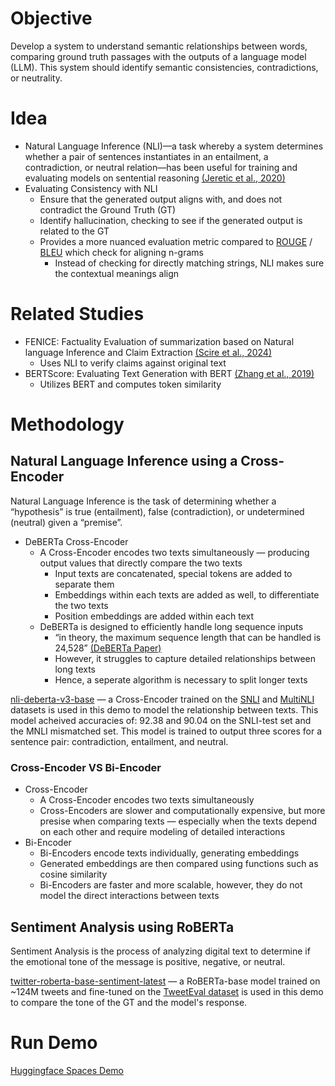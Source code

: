 # Objective
Develop a system to understand semantic relationships between words, comparing ground truth passages with the outputs of a language model (LLM). This system should identify semantic consistencies, contradictions, or neutrality.

# Idea
+ Natural Language Inference (NLI)—a task whereby a system determines whether a pair of sentences instantiates in an entailment, a contradiction, or neutral relation—has been useful for training and evaluating models on sentential reasoning [(Jeretic et al., 2020)](https://ai.meta.com/research/publications/are-natural-language-inference-models-imppressive-learning-implicature-and-presupposition/)
+ Evaluating Consistency with NLI
    + Ensure that the generated output aligns with, and does not contradict the Ground Truth (GT)
    + Identify hallucination, checking to see if the generated output is related to the GT
    + Provides a more nuanced evaluation metric compared to [ROUGE](https://huggingface.co/spaces/evaluate-metric/rouge) / [BLEU](https://huggingface.co/spaces/evaluate-metric/bleu) which check for aligning n-grams
        + Instead of checking for directly matching strings, NLI makes sure the contextual meanings align

# Related Studies
+ FENICE: Factuality Evaluation of summarization based on Natural language Inference and Claim Extraction [(Scire et al., 2024)](https://arxiv.org/html/2403.02270v1)
    + Uses NLI to verify claims against original text
+ BERTScore: Evaluating Text Generation with BERT [(Zhang et al., 2019)](https://arxiv.org/abs/1904.09675)
    + Utilizes BERT and computes token similarity

# Methodology

## Natural Language Inference using a Cross-Encoder
Natural Language Inference is the task of determining whether a “hypothesis” is true (entailment), false (contradiction), or undetermined (neutral) given a “premise”.
+ DeBERTa Cross-Encoder
    + A Cross-Encoder encodes two texts simultaneously — producing output values that directly compare the two texts
        + Input texts are concatenated, special tokens are added to separate them
        + Embeddings within each texts are added as well, to differentiate the two texts
        + Position embeddings are added within each text
    + DeBERTa is designed to efficiently handle long sequence inputs
        + “in theory, the maximum sequence length that can be handled is 24,528” [(DeBERTa Paper)](https://arxiv.org/pdf/2006.03654)
        + However, it struggles to capture detailed relationships between long texts
        + Hence, a seperate algorithm is necessary to split longer texts

[nli-deberta-v3-base](https://huggingface.co/cross-encoder/nli-deberta-v3-base) — a Cross-Encoder trained on the [SNLI](https://nlp.stanford.edu/projects/snli/) and [MultiNLI](https://cims.nyu.edu/~sbowman/multinli/) datasets is used in this demo to model the relationship between texts. This model acheived accuracies of: 92.38 and 90.04 on the SNLI-test set and the MNLI mismatched set. This model is trained to output three scores for a sentence pair: contradiction, entailment, and neutral.


### Cross-Encoder VS Bi-Encoder
+ Cross-Encoder
    + A Cross-Encoder encodes two texts simultaneously
    + Cross-Encoders are slower and computationally expensive, but more presise when comparing texts — especially when the texts depend on each other and require modeling of detailed interactions
+ Bi-Encoder
    + Bi-Encoders encode texts individually, generating embeddings
    + Generated embeddings are then compared using functions such as cosine similarity
    + Bi-Encoders are faster and more scalable, however, they do not model the direct interactions between texts

## Sentiment Analysis using RoBERTa
Sentiment Analysis is the process of analyzing digital text to determine if the emotional tone of the message is positive, negative, or neutral.

[twitter-roberta-base-sentiment-latest](https://huggingface.co/cardiffnlp/twitter-roberta-base-sentiment-latest) — a RoBERTa-base model trained on ~124M tweets and fine-tuned on the [TweetEval dataset](https://aclanthology.org/2020.findings-emnlp.148/) is used in this demo to compare the tone of the GT and the model's response.

# Run Demo
[Huggingface Spaces Demo](https://huggingface.co/spaces/ethanlim04/semantic-relationships-gt-model)
